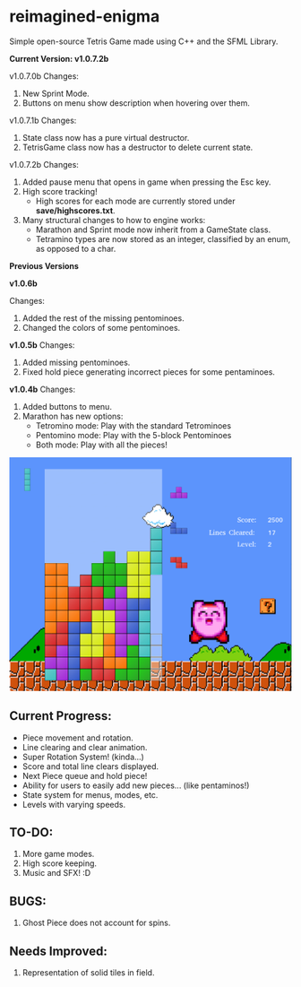# reimagined-enigma
Simple open-source Tetris Game made using C++ and the SFML Library.

__Current Version: v1.0.7.2b__

v1.0.7.0b Changes:
1. New Sprint Mode.
2. Buttons on menu show description when hovering over them.

v1.0.7.1b Changes:
1. State class now has a pure virtual destructor.
2. TetrisGame class now has a destructor to delete current state.

v1.0.7.2b Changes:
1. Added pause menu that opens in game when pressing the Esc key.
2. High score tracking!
    - High scores for each mode are currently stored under __save/highscores.txt__.
3. Many structural changes to how to engine works:
    - Marathon and Sprint mode now inherit from a GameState class.
    - Tetramino types are now stored as an integer, classified by an enum, as opposed to a char.

__Previous Versions__

**v1.0.6b**

Changes:
1. Added the rest of the missing pentominoes.
2. Changed the colors of some pentominoes.

**v1.0.5b**
Changes:
1. Added missing pentominoes.
2. Fixed hold piece generating incorrect pieces for some pentaminoes.

**v1.0.4b**
Changes:
1. Added buttons to menu.
2. Marathon has new options:
    - Tetromino mode: Play with the standard Tetrominoes
    - Pentomino mode: Play with the 5-block Pentominoes
    - Both mode: Play with all the pieces!


![Screenshot](media/screenshot2.png)

## Current Progress:
* Piece movement and rotation.
* Line clearing and clear animation.
* Super Rotation System! (kinda...)
* Score and total line clears displayed.
* Next Piece queue and hold piece!
* Ability for users to easily add new pieces... (like pentaminos!)
* State system for menus, modes, etc.
* Levels with varying speeds.

## TO-DO:
1. More game modes.
2. High score keeping.
3. Music and SFX! :D

## BUGS:
1. Ghost Piece does not account for spins.

## Needs Improved:
1. Representation of solid tiles in field.
